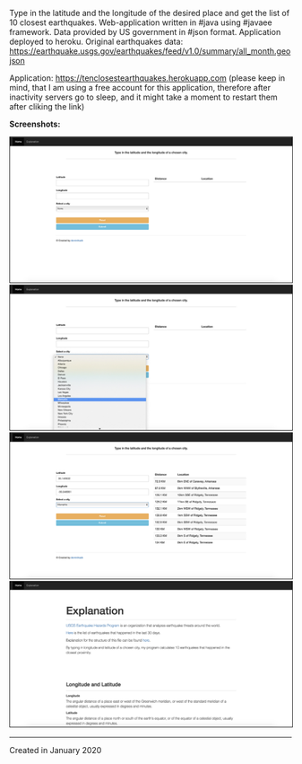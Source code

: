 Type in the latitude and the longitude of the desired place and get the list of 10 closest earthquakes. Web-application written in #java using #javaee framework. Data provided by US government in #json format. Application deployed to heroku.
Original earthquakes data: https://earthquake.usgs.gov/earthquakes/feed/v1.0/summary/all_month.geojson

Application: https://tenclosestearthquakes.herokuapp.com
(please keep in mind, that I am using a free account for this application, therefore after inactivity servers go to sleep, and it might take a moment to restart them after cliking the link)


<b>Screenshots:</b>

<img src="https://github.com/dominikazb/10closestEarthquakes/blob/master/screens/tenclosestearthquakes1.jpg" border=1 bordercolor="black">
<br>

<img src="https://github.com/dominikazb/10closestEarthquakes/blob/master/screens/tenclosestearthquakes2.jpg" border="1">
<br>

<img src="https://github.com/dominikazb/10closestEarthquakes/blob/master/screens/tenclosestearthquakes3.jpg" border="1">
<br>

<img src="https://github.com/dominikazb/10closestEarthquakes/blob/master/screens/tenclosestearthquakes4.jpg" border="1">


---------------
Created in January 2020



